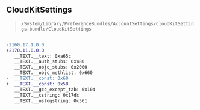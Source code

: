 ## CloudKitSettings

> `/System/Library/PreferenceBundles/AccountSettings/CloudKitSettings.bundle/CloudKitSettings`

```diff

-2160.17.1.0.0
+2170.11.0.0.0
   __TEXT.__text: 0xa65c
   __TEXT.__auth_stubs: 0x480
   __TEXT.__objc_stubs: 0x2000
   __TEXT.__objc_methlist: 0x660
-  __TEXT.__const: 0x60
+  __TEXT.__const: 0x58
   __TEXT.__gcc_except_tab: 0x104
   __TEXT.__cstring: 0x17dc
   __TEXT.__oslogstring: 0x361

```
